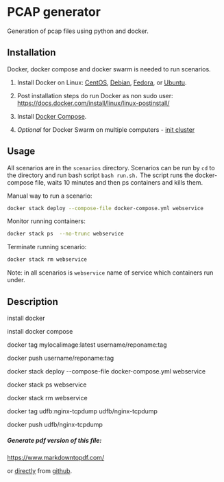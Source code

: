 # PCAP generator
Generation of pcap files using python and docker.

## Installation
Docker, docker compose and docker swarm is needed to run scenarios.

1. Install Docker on Linux: 
[CentOS](https://docs.docker.com/install/linux/docker-ce/centos/), 
[Debian](https://docs.docker.com/install/linux/docker-ce/debian/),
[Fedora](https://docs.docker.com/install/linux/docker-ce/fedora/), or
[Ubuntu](https://docs.docker.com/install/linux/docker-ce/ubuntu/).

2. Post installation steps do run Docker as non sudo user: https://docs.docker.com/install/linux/linux-postinstall/

3. Install [Docker Compose](https://docs.docker.com/compose/install/).

4. *Optional* for Docker Swarm on multiple computers - [init cluster](https://docs.docker.com/engine/swarm/swarm-tutorial/) 

## Usage

All scenarios are in the `scenarios` directory. 
Scenarios can be run by `cd` to the directory and run bash script `bash run.sh.`
The script runs the docker-compose file, waits 10 minutes and then ps containers and kills them.

Manual way to run a scenario:

```bash
docker stack deploy --compose-file docker-compose.yml webservice

```

Monitor running containers:

```bash
docker stack ps  --no-trunc webservice
```

Terminate running scenario:
```bash
docker stack rm webservice
```

Note: in all scenarios is `webservice` name of service which containers run under.

## Description
install docker

install docker compose

docker tag mylocalimage:latest username/reponame:tag

docker push username/reponame:tag


docker stack deploy --compose-file docker-compose.yml webservice

docker stack ps webservice

docker stack rm webservice



docker tag udfb:nginx-tcpdump udfb/nginx-tcpdump

docker push udfb/nginx-tcpdump


##### Generate pdf version of this file:

https://www.markdowntopdf.com/

or [directly](http://gitprint.com/) from [github](https://gitprint.com/StaryVena/pcap_generator/blob/master/README.md).

